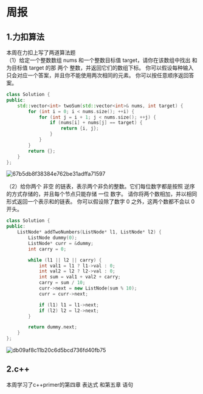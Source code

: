 # 周报  
## 1.力扣算法
本周在力扣上写了两道算法题  
（1）给定一个整数数组 nums 和一个整数目标值 target，请你在该数组中找出 和为目标值 target  的那 两个 整数，并返回它们的数组下标。
你可以假设每种输入只会对应一个答案，并且你不能使用两次相同的元素。
你可以按任意顺序返回答案。
```c++
class Solution {
public:
    std::vector<int> twoSum(std::vector<int>& nums, int target) {
        for (int i = 0; i < nums.size(); ++i) {
            for (int j = i + 1; j < nums.size(); ++j) {
                if (nums[i] + nums[j] == target) {
                    return {i, j};
                }
            }
        }
        return {}; 
    }
};
```
![67b5db8f38384e762be31adffa71597](https://github.com/user-attachments/assets/81115542-3bd7-4185-b3b2-c4a5a80c1b84)

（2）给你两个 非空 的链表，表示两个非负的整数。它们每位数字都是按照 逆序 的方式存储的，并且每个节点只能存储 一位 数字。
请你将两个数相加，并以相同形式返回一个表示和的链表。
你可以假设除了数字 0 之外，这两个数都不会以 0 开头。
```c++
class Solution {
public:
    ListNode* addTwoNumbers(ListNode* l1, ListNode* l2) {
        ListNode dummy(0); 
        ListNode* curr = &dummy;
        int carry = 0;

        while (l1 || l2 || carry) {
            int val1 = l1 ? l1->val : 0;
            int val2 = l2 ? l2->val : 0;
            int sum = val1 + val2 + carry;
            carry = sum / 10;
            curr->next = new ListNode(sum % 10);
            curr = curr->next;

            if (l1) l1 = l1->next;
            if (l2) l2 = l2->next;
        }

        return dummy.next;
    }
};
```
![db09af8c11b20c6d5bcd736fd40fb75](https://github.com/user-attachments/assets/e58ff72f-0d65-40cf-a286-05f9a7d071ad)

## 2.c++ 
本周学习了c++primer的第四章 表达式 和第五章 语句
